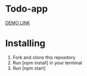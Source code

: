 # Todo-app

[DEMO LINK](https://hanna-kuzii.github.io/todo-app/)

# Installing

  1. Fork and clone this repository
  2. Run [npm install] in your terminal
  3. Run [npm start]
